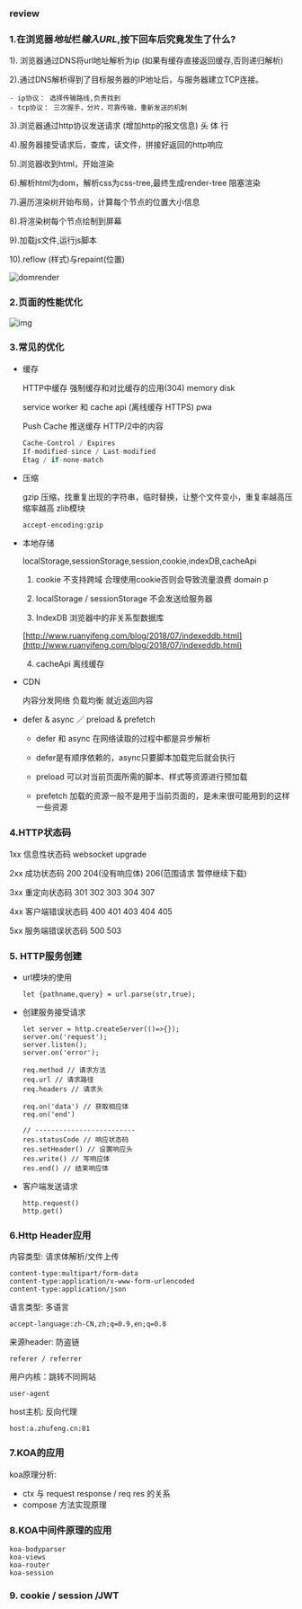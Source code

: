 ### review

### 1.在浏览器*地址*栏*输入URL*,按下回车后究竟发生了什么?

1). 浏览器通过DNS将url地址解析为ip (如果有缓存直接返回缓存,否则递归解析)  

2).通过DNS解析得到了目标服务器的IP地址后，与服务器建立TCP连接。

	- ip协议： 选择传输路线,负责找到
	- tcp协议： 三次握手，分片，可靠传输，重新发送的机制

3).浏览器通过http协议发送请求 (增加http的报文信息) 头 体 行

4).服务器接受请求后，查库，读文件，拼接好返回的http响应 

5).浏览器收到html，开始渲染

6).解析html为dom，解析css为css-tree,最终生成render-tree 阻塞渲染

7).遍历渲染树开始布局，计算每个节点的位置大小信息

8).将渲染树每个节点绘制到屏幕

9).加载js文件,运行js脚本

10).reflow (样式)与repaint(位置)



![domrender](http://img.zhufengpeixun.cn/domrender.jpg)

### 2.页面的性能优化

![img](https://timgsa.baidu.com/timg?image&quality=80&size=b9999_10000&sec=1562322737439&di=6940a8a49d168d9690f3732794b01a4e&imgtype=0&src=http%3A%2F%2Fimg2018.cnblogs.com%2Fblog%2F1555757%2F201812%2F1555757-20181210173358459-380857182.png)

### 3.常见的优化

- 缓存

  HTTP中缓存 强制缓存和对比缓存的应用(304)  memory  disk

  service worker 和 cache api (离线缓存   HTTPS)  pwa

  Push Cache 推送缓存 HTTP/2中的内容

  ```javascript
  Cache-Control / Expires
  If-modified-since / Last-modified
  Etag / if-none-match
  ```



- 压缩

  gzip 压缩，找重复出现的字符串，临时替换，让整个文件变小，重复率越高压缩率越高 zlib模块

  ```
  accept-encoding:gzip
  ```

  

- 本地存储

  localStorage,sessionStorage,session,cookie,indexDB,cacheApi

  1) cookie 不支持跨域 合理使用cookie否则会导致流量浪费  domain  p

  2) localStorage / sessionStorage 不会发送给服务器

  3) IndexDB 浏览器中的非关系型数据库

   [http://www.ruanyifeng.com/blog/2018/07/indexeddb.html](http://www.ruanyifeng.com/blog/2018/07/indexeddb.html)

  4) cacheApi 离线缓存

  

- CDN

  内容分发网络 负载均衡 就近返回内容

  

- defer & async ／ preload & prefetch

  - defer 和 async 在网络读取的过程中都是异步解析

  - defer是有顺序依赖的，async只要脚本加载完后就会执行

  - preload 可以对当前页面所需的脚本、样式等资源进行预加载

  - prefetch 加载的资源一般不是用于当前页面的，是未来很可能用到的这样一些资源



### 4.HTTP状态码

1xx 信息性状态码  websocket upgrade

2xx 成功状态码  200 204(没有响应体) 206(范围请求 暂停继续下载)

3xx 重定向状态码 301 302 303  304 307  

4xx 客户端错误状态码 400 401 403 404 405

5xx 服务端错误状态码 500 503



### 5. HTTP服务创建

- url模块的使用

  ```
  let {pathname,query} = url.parse(str,true);
  ```

  

- 创建服务接受请求

  ```
  let server = http.createServer(()=>{});
  server.on('request');
  server.listen();
  server.on('error');
  
  req.method // 请求方法
  req.url // 请求路径
  req.headers // 请求头
  
  req.on('data') // 获取相应体 
  req.on('end')
  
  // -------------------------
  res.statusCode // 响应状态码
  res.setHeader() // 设置响应头
  res.write() // 写响应体
  res.end() // 结束响应体
  ```

- 客户端发送请求

  ```
  http.request()
  http.get()
  ```

  

### 6.Http Header应用

内容类型: 请求体解析/文件上传

```
content-type:multipart/form-data
content-type:application/x-www-form-urlencoded
content-type:application/json
```

语言类型: 多语言

```
accept-language:zh-CN,zh;q=0.9,en;q=0.8
```

来源header: 防盗链

```
referer / referrer
```

用户内核：跳转不同网站

```
user-agent
```

host主机: 反向代理

```
host:a.zhufeng.cn:81
```



### 7.KOA的应用

koa原理分析:

- ctx 与 request response / req res 的关系
- compose 方法实现原理 



### 8.KOA中间件原理的应用

```
koa-bodyparser
koa-views
koa-router
koa-session
```





### 9. cookie / session /JWT

































































































































